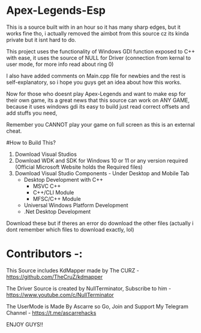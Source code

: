 # Apex-Legends-Esp

This is a source built with in an hour so it has many sharp edges, but it works fine tho, i actually removed the aimbot from this source cz its kinda private but it isnt hard to do.

This project uses the functionality of Windows GDI function exposed to C++ with ease, it uses the source of NULL for Driver (connection from kernal to user mode, for more info read about ring 0)

I also have added comments on Main.cpp file for newbies and the rest is self-explanatory, so i hope you guys get an idea about how this works.

Now for those who doesnt play Apex-Legends and want to make esp for their own game, its a great news that this source can work on ANY GAME, because it uses windows gdi its easy to build just read correct offsets and add stuffs you need,

Remember you CANNOT play your game on full screen as this is an external cheat.

#How to Build This?
1. Download Visual Studios
2. Download WDK and SDK for Windows 10 or 11 or any version required (Official Microsoft Website holds the Required files)
3. Download Visual Studio Components - 
  Under Desktop and Mobile Tab
   - Desktop Development with C++ 
        - MSVC C++ 
        - C++/CLI Module
        - MFSC/C++ Module
   - Universal Windows Platform Development
   - .Net Desktop Development

Download these but if theres an error do download the other files (actually i dont remember which files to download exactly, lol)

# Contributors -:

This Source includes KdMapper made by The CURZ - https://github.com/TheCruZ/kdmapper

The Driver Source is created by NullTerminator, Subscribe to him - https://www.youtube.com/c/NullTerminator

The UserMode is Made By Ascarre so Go, Join and Support My Telegram Channel - https://t.me/ascarrehacks


ENJOY GUYS!!
